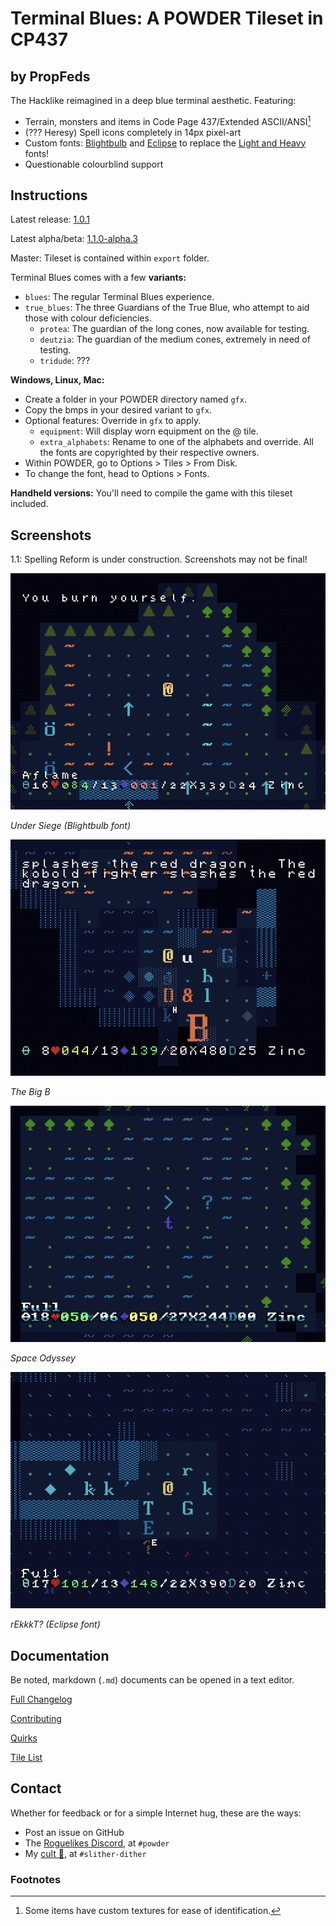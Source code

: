 # Terminal Blues: A POWDER Tileset in CP437

## by PropFeds

The Hacklike reimagined in a deep blue terminal aesthetic. Featuring:

- Terrain, monsters and items in Code Page 437/Extended ASCII/ANSI[^1]
- (??? Heresy) Spell icons completely in 14px pixel-art
- Custom fonts: [Blightbulb](extras/lore/blightbulb.md) and [Eclipse](extras/lore/eclipse.md) to replace the [Light and Heavy](docs/quirks.md#my-heavy-and-light-fonts-are-swapped) fonts!
- Questionable colourblind support

## Instructions

Latest release: [1.0.1](https://github.com/PropFeds/terminal-blues/releases/latest)

Latest alpha/beta: [1.1.0-alpha.3](https://github.com/PropFeds/terminal-blues/releases/tag/1.1.0-alpha.3)

Master: Tileset is contained within `export` folder.

Terminal Blues comes with a few **variants:**

- `blues`: The regular Terminal Blues experience.
- `true_blues`: The three Guardians of the True Blue,
who attempt to aid those with colour deficiencies.
  - `protea`: The guardian of the long cones, now available for testing.
  - `deutzia`: The guardian of the medium cones, extremely in need of testing.
  - `tridude`: ???

**Windows, Linux, Mac:**

- Create a folder in your POWDER directory named `gfx`.
- Copy the bmps in your desired variant to `gfx`.
- Optional features: Override in `gfx` to apply.
  - `equipment`: Will display worn equipment on the @ tile.
  - `extra_alphabets`: Rename to one of the alphabets and override.
  All the fonts are copyrighted by their respective owners.
- Within POWDER, go to Options > Tiles > From Disk.
- To change the font, head to Options > Fonts.

**Handheld versions:** You'll need to compile the game with this tileset included.

## Screenshots

1.1: Spelling Reform is under construction. Screenshots may not be final!

![screenshot-0](data/press_kit/screenshot-0.png "Under Siege")

*Under Siege (Blightbulb font)*

![screenshot-1](data/press_kit/screenshot-1.png "The Big B")

*The Big B*

![screenshot-2](data/press_kit/screenshot-2.png "Space Odyssey")

*Space Odyssey*

![screenshot-3](data/press_kit/screenshot-3.png "rEkkkT?")

*rEkkkT? (Eclipse font)*

## Documentation

Be noted, markdown (`.md`) documents can be opened in a text editor.

[Full Changelog](docs/changelog.md)

[Contributing](docs/contributing.md)

[Quirks](docs/quirks.md)

[Tile List](docs/tilelist.md)

## Contact

Whether for feedback or for a simple Internet hug, these are the ways:

- Post an issue on GitHub
- The [Roguelikes Discord](https://discord.gg/tJt4kMM), at `#powder`
- My [cult 👀](https://discord.gg/AxMZJyg), at `#slither-dither`

### Footnotes

[^1]: Some items have custom textures for ease of identification.
